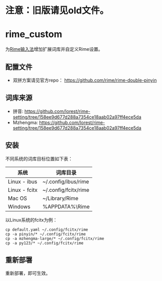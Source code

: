 
注意：旧版请见old文件。
======


rime_custom
======
为[Rime输入法](http://rime.im/)增加扩展词库并自定义Rime设置。


## 配置文件
* 双拼方案请见官方repo： https://github.com/rime/rime-double-pinyin


## 词库来源
* 拼音: https://github.com/Iorest/rime-setting/tree/158ee9d677d288a7354ce18aab02a97ff4ece5da
* Mzhengma: https://github.com/Iorest/rime-setting/tree/158ee9d677d288a7354ce18aab02a97ff4ece5da


## 安装
不同系统的词库目标位置如下表：

| 系统   |    词库目录         |
|--------|---------------------|
| Linux - ibus  | ~/.config/ibus/rime | /usr/share/rime-data
| Linux - fcitx | ~/.config/fcitx/rime |
| Mac OS | ~/Library/Rime      |
|Windows | %APPDATA%\Rime      |

以Linux系统的fcitx为例：
```shell
cp default.yaml ~/.config/fcitx/rime
cp -a pinyin/* ~/.config/fcitx/rime
cp -a mzhengma-large/* ~/.config/fcitx/rime
cp -a py123/* ~/.config/fcitx/rime
```

## 重新部署
重新部署，即可生效。



